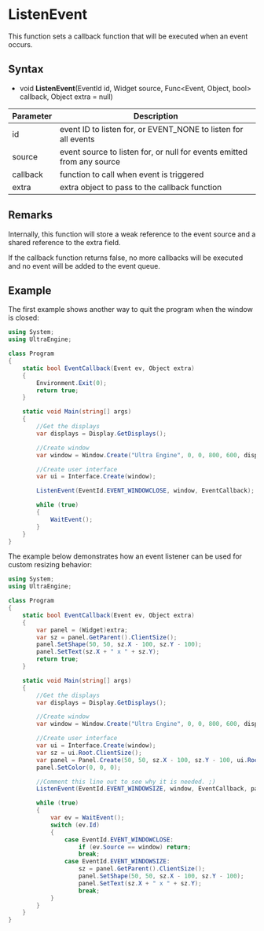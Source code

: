# ListenEvent

This function sets a callback function that will be executed when an event occurs.

## Syntax

- void **ListenEvent**(EventId id, Widget source, Func<Event, Object, bool> callback, Object extra = null)

| Parameter | Description |
|---|---|
| id | event ID to listen for, or EVENT_NONE to listen for all events |
| source | event source to listen for, or null for events emitted from any source |
| callback | function to call when event is triggered |
| extra | extra object to pass to the callback function |

## Remarks

Internally, this function will store a weak reference to the event source and a shared reference to the extra field.

If the callback function returns false, no more callbacks will be executed and no event will be added to the event queue.

## Example

The first example shows another way to quit the program when the window is closed:

```csharp
using System;
using UltraEngine;

class Program
{
    static bool EventCallback(Event ev, Object extra)
    {
        Environment.Exit(0);
        return true;
    }

    static void Main(string[] args)
    {
        //Get the displays
        var displays = Display.GetDisplays();

        //Create window
        var window = Window.Create("Ultra Engine", 0, 0, 800, 600, displays[0]);

        //Create user interface
        var ui = Interface.Create(window);

        ListenEvent(EventId.EVENT_WINDOWCLOSE, window, EventCallback);

        while (true)
        {
            WaitEvent();
        }
    }
}
```

The example below demonstrates how an event listener can be used for custom resizing behavior:

```csharp
using System;
using UltraEngine;

class Program
{
    static bool EventCallback(Event ev, Object extra)
    {
        var panel = (Widget)extra;
        var sz = panel.GetParent().ClientSize();
        panel.SetShape(50, 50, sz.X - 100, sz.Y - 100);
        panel.SetText(sz.X + " x " + sz.Y);
        return true;
    }

    static void Main(string[] args)
    {
        //Get the displays
        var displays = Display.GetDisplays();

        //Create window
        var window = Window.Create("Ultra Engine", 0, 0, 800, 600, displays[0], WindowFlags.WINDOW_TITLEBAR | WindowFlags.WINDOW_RESIZABLE);

        //Create user interface
        var ui = Interface.Create(window);
        var sz = ui.Root.ClientSize();
        var panel = Panel.Create(50, 50, sz.X - 100, sz.Y - 100, ui.Root);
        panel.SetColor(0, 0, 0);

        //Comment this line out to see why it is needed. ;)
        ListenEvent(EventId.EVENT_WINDOWSIZE, window, EventCallback, panel);

        while (true)
        {
            var ev = WaitEvent();
            switch (ev.Id)
            {
                case EventId.EVENT_WINDOWCLOSE:
                    if (ev.Source == window) return;
                    break;
                case EventId.EVENT_WINDOWSIZE:
                    sz = panel.GetParent().ClientSize();
                    panel.SetShape(50, 50, sz.X - 100, sz.Y - 100);
                    panel.SetText(sz.X + " x " + sz.Y);
                    break;
            }
        }
    }
}
```